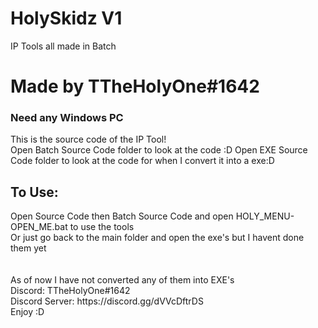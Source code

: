 # HolySkidz V1
 IP Tools all made in Batch
<br>
<h1> Made by TTheHolyOne#1642</h2>
<h3>Need any Windows PC</h3>
This is the source code of the IP Tool!
<br>
Open Batch Source Code folder to look at the code :D
Open EXE Source Code folder to look at the code for when I convert it into a exe:D 
<br>
<h2>To Use:</h2>
Open Source Code then Batch Source Code and open HOLY_MENU-OPEN_ME.bat to use the tools
<br>
Or just go back to the main folder and open the exe's but I havent done them yet
<br>
<br>
<br>
As of now I have not converted any of them into EXE's
<br>
Discord: TTheHolyOne#1642
<br>
Discord Server: https://discord.gg/dVVcDftrDS
<br>
Enjoy :D
